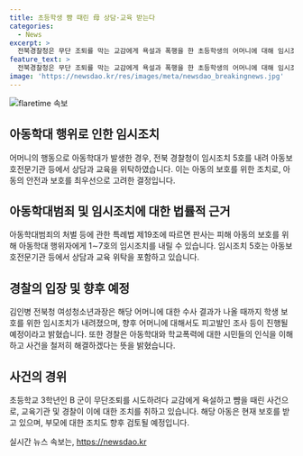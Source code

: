 ```yaml
---
title: 초등학생 뺨 때린 母 상담·교육 받는다
categories:
  - News
excerpt: >
  전북경찰청은 무단 조퇴를 막는 교감에게 욕설과 폭행을 한 초등학생의 어머니에 대해 임시조치 5호 처분을 내렸다. 이는 아동학대로부터 피해 아동의 보호를 위한 조치로, 상담과 교육 위탁이 내용이다. 해당 어머니에 대한 수사 결과가 나올 때까지 이는 유지될 예정이며, 경찰은 아동학대와 학교폭력에 대한 시민들의 인식을 이해하고 잘 해결해 나갈 것을 강조했다.
feature_text: >
  전북경찰청은 무단 조퇴를 막는 교감에게 욕설과 폭행을 한 초등학생의 어머니에 대해 임시조치 5호 처분을 내렸다. 이는 아동학대로부터 피해 아동의 보호를 위한 조치로, 상담과 교육 위탁이 내용이다. 해당 어머니에 대한 수사 결과가 나올 때까지 이는 유지될 예정이며, 경찰은 아동학대와 학교폭력에 대한 시민들의 인식을 이해하고 잘 해결해 나갈 것을 강조했다.
image: 'https://newsdao.kr/res/images/meta/newsdao_breakingnews.jpg'
---
```


<p><img src="https://newsdao.kr/res/images/meta/newsdao_breakingnews.jpg" alt="flaretime 속보" /></p>

<h2 data-ke-size="size26">아동학대 행위로 인한 임시조치</h2>

<p data-ke-size="size16">어머니의 행동으로 아동학대가 발생한 경우, 전북 경찰청이 임시조치 5호를 내려 아동보호전문기관 등에서 상담과 교육을 위탁하였습니다. 이는 아동의 보호를 위한 조치로, 아동의 안전과 보호를 최우선으로 고려한 결정입니다.</p>

<h2 data-ke-size="size26">아동학대범죄 및 임시조치에 대한 법률적 근거</h2>

<p data-ke-size="size16">아동학대범죄의 처벌 등에 관한 특례법 제19조에 따르면 판사는 피해 아동의 보호를 위해 아동학대 행위자에게 1∼7호의 임시조치를 내릴 수 있습니다. 임시조치 5호는 아동보호전문기관 등에서 상담과 교육 위탁을 포함하고 있습니다.</p>

<h2 data-ke-size="size26">경찰의 입장 및 향후 예정</h2>

<p data-ke-size="size16">김인병 전북청 여성청소년과장은 해당 어머니에 대한 수사 결과가 나올 때까지 학생 보호를 위한 임시조치가 내려졌으며, 향후 어머니에 대해서도 피고발인 조사 등이 진행될 예정이라고 밝혔습니다. 또한 경찰은 아동학대와 학교폭력에 대한 시민들의 인식을 이해하고 사건을 철저히 해결하겠다는 뜻을 밝혔습니다.</p>

<h2 data-ke-size="size26">사건의 경위</h2>

<p data-ke-size="size16">초등학교 3학년인 B 군이 무단조퇴를 시도하려다 교감에게 욕설하고 뺨을 때린 사건으로, 교육기관 및 경찰이 이에 대한 조치를 취하고 있습니다. 해당 아동은 현재 보호를 받고 있으며, 부모에 대한 조치도 향후 검토될 예정입니다.</p>
실시간 뉴스 속보는, <a href="https://newsdao.kr" rel="dofollow">https://newsdao.kr</a>


